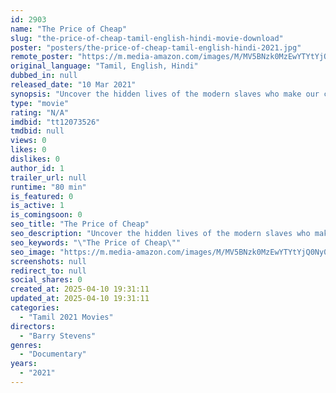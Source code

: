 ```yaml
---
id: 2903
name: "The Price of Cheap"
slug: "the-price-of-cheap-tamil-english-hindi-movie-download"
poster: "posters/the-price-of-cheap-tamil-english-hindi-2021.jpg"
remote_poster: "https://m.media-amazon.com/images/M/MV5BNzk0MzEwYTYtYjQ0Ny00ZjkxLWE1NTUtYTgwMmQ5NTJlOTBkXkEyXkFqcGdeQXVyMjE5MTcyMA@@._V1_SX300.jpg"
original_language: "Tamil, English, Hindi"
dubbed_in: null
released_date: "10 Mar 2021"
synopsis: "Uncover the hidden lives of the modern slaves who make our clothes. Follow their fight for justice against corruption, inequality and the fashion industry."
type: "movie"
rating: "N/A"
imdbid: "tt12073526"
tmdbid: null
views: 0
likes: 0
dislikes: 0
author_id: 1
trailer_url: null
runtime: "80 min"
is_featured: 0
is_active: 1
is_comingsoon: 0
seo_title: "The Price of Cheap"
seo_description: "Uncover the hidden lives of the modern slaves who make our clothes. Follow their fight for justice against corruption, inequality and the fashion industry."
seo_keywords: "\"The Price of Cheap\""
seo_image: "https://m.media-amazon.com/images/M/MV5BNzk0MzEwYTYtYjQ0Ny00ZjkxLWE1NTUtYTgwMmQ5NTJlOTBkXkEyXkFqcGdeQXVyMjE5MTcyMA@@._V1_SX300.jpg"
screenshots: null
redirect_to: null
social_shares: 0
created_at: 2025-04-10 19:31:11
updated_at: 2025-04-10 19:31:11
categories:
  - "Tamil 2021 Movies"
directors:
  - "Barry Stevens"
genres:
  - "Documentary"
years:
  - "2021"
---
```

